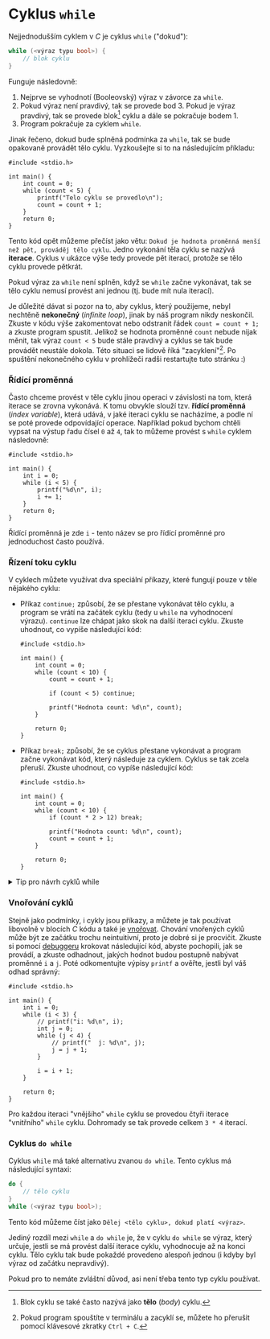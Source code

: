# Cyklus `while`
Nejjednodušším cyklem v *C* je cyklus `while` ("dokud"):
```c
while (<výraz typu bool>) {
    // blok cyklu
}
```
Funguje následovně:
1) Nejprve se vyhodnotí (Booleovský) výraz v závorce za `while`.
2) Pokud výraz není pravdivý, tak se provede bod 3.
Pokud je výraz pravdivý, tak se provede blok[^1] cyklu a dále se pokračuje bodem 1.
3) Program pokračuje za cyklem `while`.

[^1]: Blok cyklu se také často nazývá jako **tělo** (*body*) cyklu.

Jinak řečeno, dokud bude splněná podmínka za `while`, tak se bude opakovaně provádět tělo cyklu.
Vyzkoušejte si to na následujícím příkladu:
```c,editable,mainbody
#include <stdio.h>

int main() {
    int count = 0;
    while (count < 5) {
        printf("Telo cyklu se provedlo\n");
        count = count + 1;
    }
    return 0;
}
```
Tento kód opět můžeme přečíst jako větu: `Dokud je hodnota proměnná menší než pět, prováděj tělo
cyklu`. Jedno vykonání těla cyklu se nazývá **iterace**. Cyklus v ukázce výše tedy provede pět iterací,
protože se tělo cyklu provede pětkrát.

Pokud výraz za `while` není splněn, když se `while` začne vykonávat, tak se tělo cyklu nemusí
provést ani jednou (tj. bude mít nula iterací).

Je důležité dávat si pozor na to, aby cyklus, který použijeme, nebyl nechtěně **nekonečný**
(*infinite loop*), jinak by náš program nikdy neskončil. Zkuste v kódu výše zakomentovat nebo odstranit
řádek `count = count + 1;` a zkuste program spustit. Jelikož se hodnota proměnné `count` nebude nijak
měnit, tak výraz `count < 5` bude stále pravdivý a cyklus se tak bude provádět neustále dokola.
Této situaci se lidově říká "zacyklení"[^2]. Po spuštění nekonečného cyklu v prohlížeči radši
restartujte tuto stránku :)

[^2]: Pokud program spouštíte v terminálu a zacyklí se, můžete ho přerušit pomocí klávesové zkratky `Ctrl + C`.

### Řídící proměnná
Často chceme provést v těle cyklu jinou operaci v závislosti na tom, která iterace se zrovna vykonává.
K tomu obvykle slouží tzv. **řídící proměnná** (*index variable*), která udává, v jaké iteraci cyklu
se nacházíme, a podle ní se poté provede odpovídající operace. Například pokud bychom chtěli vypsat
na výstup řadu čísel `0` až `4`, tak to můžeme provést s `while` cyklem následovně:
```c,editable,mainbody
#include <stdio.h>

int main() {
    int i = 0;
    while (i < 5) {    
        printf("%d\n", i);
        i += 1;
    }
    return 0;
}
```
Řídící proměnná je zde `i` - tento název se pro řídící proměnné pro jednoduchost často používá.

### Řízení toku cyklu
V cyklech můžete využívat dva speciální příkazy, které fungují pouze v těle nějakého cyklu:
- Příkaz `continue;` způsobí, že se přestane vykonávat tělo cyklu, a program se vrátí
na začátek cyklu (tedy u `while` na vyhodnocení výrazu). `continue` lze chápat jako skok na další
iteraci cyklu. Zkuste uhodnout, co vypíše následující kód:
    ```c,editable,mainbody
    #include <stdio.h>
    
    int main() {
        int count = 0;
        while (count < 10) {
            count = count + 1;

            if (count < 5) continue;

            printf("Hodnota count: %d\n", count); 
        }
    
        return 0;
    }
    ```
- Příkaz `break;` způsobí, že se cyklus přestane vykonávat a program začne vykonávat kód, který
následuje za cyklem. Cyklus se tak zcela přeruší. Zkuste uhodnout, co vypíše následující kód:
    ```c,editable,mainbody
    #include <stdio.h>
    
    int main() {
        int count = 0;
        while (count < 10) {
            if (count * 2 > 12) break;
    
            printf("Hodnota count: %d\n", count);
            count = count + 1;
        }
    
        return 0;
    }
    ```

<details>
<summary>Tip pro návrh cyklů while</summary>

Příkaz `break` lze také někdy použít k usnadnění návrhu cyklů. Pokud potřebujete napsat `while` cyklus
s nějakou složitou podmínkou ukončení, ze které se vám motá hlava, zkuste nejprve vytvořit "nekonečný"
cyklus pomocí `while (true) { ... }`, dále vytvořte tělo cyklu a až poté přidejte dovnitř cyklu
podmínku, která cyklus ukončí pomocí příkazu `break`:
```c,editable,mainbody
#include <stdio.h>

int main() {
    int count = 0;
    int count2 = 1;
    while (1) {
        printf("Hodnota count: %d\n", count);
        count = count + 1;
        count2 += count;

        if (count > 100) break;
        if (count * 3 + count2 / count > count / 8) break;
    }

    return 0;
}
```
Nemusíte tak hned ze začátku vymýšlet výraz pro `while`, na čemž byste se mohli zaseknout. 

Místo `while (true)` můžete použít také `while (1)`, protože `1` se při převodu na `bool` převede
na `true`.
</details>

### Vnořování cyklů
Stejně jako podmínky, i cykly jsou příkazy, a můžete je tak používat libovolně v blocích *C* kódu
a také je [vnořovat](podminky.md#vnořování-podmínek). Chování vnořených cyklů může být ze začátku
trochu neintuitivní, proto je dobré si je procvičit. Zkuste si pomocí
[debuggeru](../../prostredi/ladeni.md#krokování) krokovat následující kód, abyste pochopili, jak se
provádí, a zkuste odhadnout, jakých hodnot budou postupně nabývat proměnné `i` a `j`. Poté odkomentujte
výpisy `printf` a ověřte, jestli byl váš odhad správný:
```c,editable,mainbody
#include <stdio.h>

int main() {
    int i = 0;
    while (i < 3) {
        // printf("i: %d\n", i);
        int j = 0;
        while (j < 4) {
            // printf("  j: %d\n", j);
            j = j + 1;
        }

        i = i + 1;
    }

    return 0;
}
```

Pro každou iteraci "vnějšího" `while` cyklu se provedou čtyři iterace "vnitřního" `while` cyklu.
Dohromady se tak provede celkem `3 * 4` iterací.

### Cyklus `do while`
Cyklus `while` má také alternativu zvanou `do while`. Tento cyklus má následující syntaxi:
```c
do {
    // tělo cyklu
}
while (<výraz typu bool>);
```
Tento kód můžeme číst jako `Dělej <tělo cyklu>, dokud platí <výraz>`.

Jediný rozdíl mezi `while` a `do while` je, že v cyklu `do while` se výraz, který určuje, jestli se má
provést další iterace cyklu, vyhodnocuje až na konci cyklu. Tělo cyklu tak bude pokaždé provedeno
alespoň jednou (i kdyby byl výraz od začátku nepravdivý).

Pokud pro to nemáte zvláštní důvod, asi není třeba tento typ cyklu používat.
